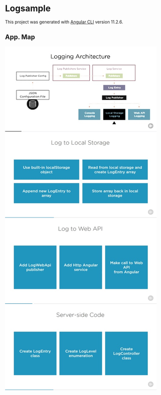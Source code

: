 # Logsample

This project was generated with [Angular CLI](https://github.com/angular/angular-cli) version 11.2.6.

## App. Map

![Map](/src/images/map-app.jpg)
![Local Storage](/src/images/log-tolocal-storage.jpg)
![API Storage](/src/images/log-to-apil-storage.jpg)
![API Server Side Code](/src/images/log-to-apil-serverside.jpg)
